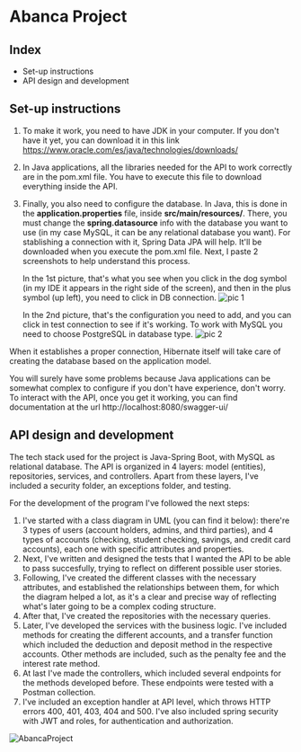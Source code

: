 # Abanca Project

## Index
* Set-up instructions
* API design and development

## Set-up instructions

1. To make it work, you need to have JDK in your computer. If you don't have it yet, you can download it in this link https://www.oracle.com/es/java/technologies/downloads/
2. In Java applications, all the libraries needed for the API to work correctly are in the pom.xml file. You have to execute this file to download everything inside the API.
3. Finally, you also need to configure the database. In Java, this is done in the __application.properties__ file, inside __src/main/resources/__. There, you must change the __spring.datasource__ info with the database you want to use (in my case MySQL, it can be any relational database you want). For stablishing a connection with it, Spring Data JPA will help. It'll be downloaded when you execute the pom.xml file. Next, I paste 2 screenshots to help understand this process.

   In the 1st picture, that's what you see when you click in the dog symbol (in my IDE it appears in the right side of the screen), and then in the plus symbol (up left), you need to click in DB connection.
   ![pic 1](https://github.com/user-attachments/assets/7d4ac855-5443-464d-97a4-a683bf22522c)

   In the 2nd picture, that's the configuration you need to add, and you can click in test connection to see if it's working. To work with MySQL you need to choose PostgreSQL in database type.
   ![pic 2](https://github.com/user-attachments/assets/5c06f9fa-cd89-4a44-b6a6-c4615b50a227)

When it establishes a proper connection, Hibernate itself will take care of creating the database based on the application model.

You will surely have some problems because Java applications can be somewhat complex to configure if you don't have experience, don't worry. To interact with the API, once you get it working, you can find documentation at the url http://localhost:8080/swagger-ui/

## API design and development

The tech stack used for the project is Java-Spring Boot, with MySQL as relational database. The API is organized in 4 layers: model (entities), repositories, services, and controllers. Apart from these layers, I've included a security folder, an exceptions folder, and testing. 

For the development of the program I've followed the next steps:

1. I've started with a class diagram in UML (you can find it below): there're 3 types of users (account holders, admins, and third parties), and 4 types of accounts (checking, student checking, savings, and credit card accounts), each one with specific attributes and properties.
2. Next, I've written and designed the tests that I wanted the API to be able to pass succesfully, trying to reflect on different possible user stories.
3. Following, I've created the different classes  with the necessary attributes, and established the relationships between them, for which the diagram helped a lot, as it's a clear and precise way of reflecting what's later going to be a complex coding structure. 
4. After that,
I've created the repositories with the necessary queries.
5. Later, I've developed the services with the business logic. I've included methods for creating the different accounts, and a transfer function which included the deduction and deposit method in the respective accounts. Other methods are included, such as the penalty fee and the interest rate method. 
6. At last I've made the controllers, which included several endpoints for the methods developed before. These endpoints were tested with a Postman collection. 
7. I've included an exception handler at API level, which throws HTTP errors 400, 401, 403, 404 and 500. I've also included spring security with JWT and roles, for authentication and authorization.

![AbancaProject](https://user-images.githubusercontent.com/104373456/200312489-3fc3ad20-8869-41c3-b312-98eed1be1acc.png)

